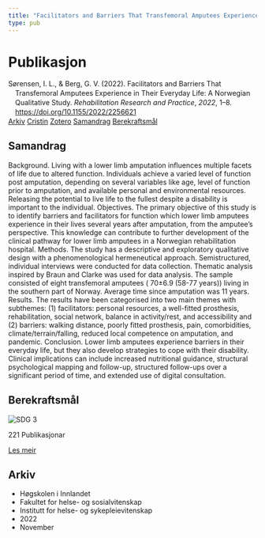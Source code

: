 ```yaml
---
title: "Facilitators and Barriers That Transfemoral Amputees Experience in Their Everyday Life: A Norwegian Qualitative Study"
type: pub
---
```

<h1>Publikasjon</h1>
<article id="csl-bib-container-KI5MTLJ9" class="csl-bib-container">
  <div class="csl-bib-body" style="line-height: 1.35; padding-left: 1em; text-indent:-1em;">
  <div class="csl-entry">S&#xF8;rensen, I. L., &amp; Berg, G. V. (2022). Facilitators and Barriers That Transfemoral Amputees Experience in Their Everyday Life: A Norwegian Qualitative Study. <i>Rehabilitation Research and Practice</i>, <i>2022</i>, 1&#x2013;8. <a href="https://doi.org/10.1155/2022/2256621">https://doi.org/10.1155/2022/2256621</a></div>
</div>
  <div class="csl-bib-buttons">
    <a href="#taxonomy-article-KI5MTLJ9" class="csl-bib-button">Arkiv</a>
    <a href="https://app.cristin.no/results/show.jsf?id=2071310" alt="Cristin URL" class="csl-bib-button">Cristin</a>
    <a href="http://zotero.org/groups/5022929/items/KI5MTLJ9" alt="Zotero URL" class="csl-bib-button">Zotero</a>
    <a href="#abstract-article-KI5MTLJ9" class="csl-bib-button">Samandrag</a>
    <a href="#sdg-article-KI5MTLJ9" class="csl-bib-button">Berekraftsmål</a>
  </div>
  <div id="csl-bib-meta-container-KI5MTLJ9"></div>
</article>
<div id="csl-bib-meta-KI5MTLJ9" class="csl-bib-meta">
  <article id="abstract-article-KI5MTLJ9" class="abstract-article">
    <h1>Samandrag</h1>
    Background. Living with a lower limb amputation influences multiple facets of life due to altered function. Individuals achieve a varied level of function post amputation, depending on several variables like age, level of function prior to amputation, and available personal and environmental resources. Releasing the potential to live life to the fullest despite a disability is important to the individual. Objectives. The primary objective of this study is to identify barriers and facilitators for function which lower limb amputees experience in their lives several years after amputation, from the amputee’s perspective. This knowledge can contribute to further development of the clinical pathway for lower limb amputees in a Norwegian rehabilitation hospital. Methods. The study has a descriptive and exploratory qualitative design with a phenomenological hermeneutical approach. Semistructured, individual interviews were conducted for data collection. Thematic analysis inspired by Braun and Clarke was used for data analysis. The sample consisted of eight transfemoral amputees ( 70±6.9 (58-77 years)) living in the southern part of Norway. Average time since amputation was 11 years. Results. The results have been categorised into two main themes with subthemes: (1) facilitators: personal resources, a well-fitted prosthesis, rehabilitation, social network, balance in activity/rest, and accessibility and (2) barriers: walking distance, poorly fitted prosthesis, pain, comorbidities, climate/terrain/falling, reduced local competence on amputation, and pandemic. Conclusion. Lower limb amputees experience barriers in their everyday life, but they also develop strategies to cope with their disability. Clinical implications can include increased nutritional guidance, structural psychological mapping and follow-up, structured follow-ups over a significant period of time, and extended use of digital consultation.
  </article>
  <article id="sdg-article-KI5MTLJ9" class="sdg-article">
    <h1>Berekraftsmål</h1>
    <div class="sdg-container"><div id="sdg3" class="sdg">
<img src="{{< params subfolder >}}images/sdg/sdg03_no.png" class="image" alt="SDG 3">
<div class="sdg-overlay">
<p class="sdg-publication-count"><span>221</span> Publikasjonar</p>
<p><a href="https://www.fn.no/om-fn/fns-baerekraftsmaal/god-helse-og-livskvalitet?lang=nno-NO" class="sdg-read-more">Les meir</a></p>
</div>
</div></div>
  </article>
  <article id="taxonomy-article-KI5MTLJ9" class="taxonomy-article">
    <h1>Arkiv</h1>
    <ul>
      <li>Høgskolen i Innlandet</li>
      <li>Fakultet for helse- og sosialvitenskap</li>
      <li>Institutt for helse- og sykepleievitenskap</li>
      <li>2022</li>
      <li>November</li>
    </ul>
  </article>
</div>
